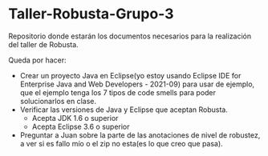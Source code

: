# Taller-Robusta-Grupo-3
Repositorio donde estarán los documentos necesarios para la realización del taller de Robusta.

Queda por hacer:
  - Crear un proyecto Java en Eclipse(yo estoy usando Eclipse IDE for Enterprise Java and Web Developers - 2021-09) para usar de ejemplo, que el ejemplo tenga los 7 tipos de code smells para poder solucionarlos en clase. 
  - Verificar las versiones de Java y Eclipse que aceptan Robusta. 
      - Acepta JDK 1.6 o superior
      - Acepta Eclipse 3.6 o superior
  - Preguntar a Juan sobre la parte de las anotaciones de nivel de robustez, a ver si es fallo mío o el zip no esta(es lo que creo que pasa).

